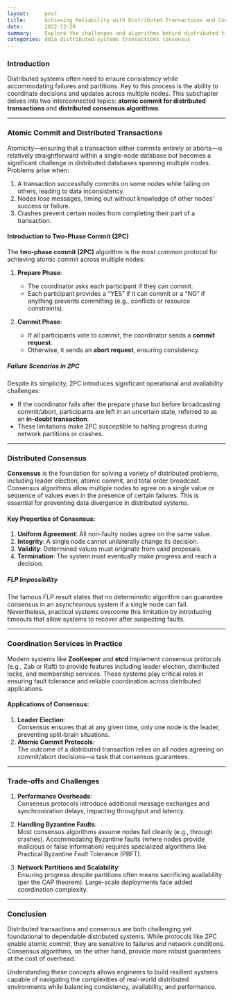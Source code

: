 ```yaml
---
layout:     post    
title:      Achieving Reliability with Distributed Transactions and Consensus Mechanisms
date:       2022-12-29    
summary:    Explore the challenges and algorithms behind distributed transactions, atomic commit protocols, and consensus mechanisms that form the backbone of reliable distributed systems.    
categories: ddia distributed-systems transactions consensus
---
```


### **Introduction**

Distributed systems often need to ensure consistency while accommodating failures and partitions. Key to this process is the ability to coordinate decisions and updates across multiple nodes. This subchapter delves into two interconnected topics: **atomic commit for distributed transactions** and **distributed consensus algorithms**.
  
---

### **Atomic Commit and Distributed Transactions**

Atomicity—ensuring that a transaction either commits entirely or aborts—is relatively straightforward within a single-node database but becomes a significant challenge in distributed databases spanning multiple nodes. Problems arise when:
1. A transaction successfully commits on some nodes while failing on others, leading to data inconsistency.
2. Nodes lose messages, timing out without knowledge of other nodes' success or failure.
3. Crashes prevent certain nodes from completing their part of a transaction.

#### **Introduction to Two-Phase Commit (2PC)**
The **two-phase commit (2PC)** algorithm is the most common protocol for achieving atomic commit across multiple nodes:
1. **Prepare Phase**:
    - The coordinator asks each participant if they can commit.
    - Each participant provides a “YES” if it can commit or a “NO” if anything prevents committing (e.g., conflicts or resource constraints).

2. **Commit Phase**:
    - If all participants vote to commit, the coordinator sends a **commit request**.
    - Otherwise, it sends an **abort request**, ensuring consistency.

##### **Failure Scenarios in 2PC**
Despite its simplicity, 2PC introduces significant operational and availability challenges:
- If the coordinator fails after the prepare phase but before broadcasting commit/abort, participants are left in an uncertain state, referred to as an **in-doubt transaction**.
- These limitations make 2PC susceptible to halting progress during network partitions or crashes.

---

### **Distributed Consensus**

**Consensus** is the foundation for solving a variety of distributed problems, including leader election, atomic commit, and total order broadcast. Consensus algorithms allow multiple nodes to agree on a single value or sequence of values even in the presence of certain failures. This is essential for preventing data divergence in distributed systems.

#### **Key Properties of Consensus**:
1. **Uniform Agreement**: All non-faulty nodes agree on the same value.
2. **Integrity**: A single node cannot unilaterally change its decision.
3. **Validity**: Determined values must originate from valid proposals.
4. **Termination**: The system must eventually make progress and reach a decision.

##### **FLP Impossibility**
The famous FLP result states that no deterministic algorithm can guarantee consensus in an asynchronous system if a single node can fail. Nevertheless, practical systems overcome this limitation by introducing timeouts that allow systems to recover after suspecting faults.
  
---

### **Coordination Services in Practice**

Modern systems like **ZooKeeper** and **etcd** implement consensus protocols (e.g., Zab or Raft) to provide features including leader election, distributed locks, and membership services. These systems play critical roles in ensuring fault tolerance and reliable coordination across distributed applications.

#### **Applications of Consensus**:
1. **Leader Election**:  
   Consensus ensures that at any given time, only one node is the leader, preventing split-brain situations.
2. **Atomic Commit Protocols**:  
   The outcome of a distributed transaction relies on all nodes agreeing on commit/abort decisions—a task that consensus guarantees.

---

### **Trade-offs and Challenges**
1. **Performance Overheads**:    
   Consensus protocols introduce additional message exchanges and synchronization delays, impacting throughput and latency.

2. **Handling Byzantine Faults**:    
   Most consensus algorithms assume nodes fail cleanly (e.g., through crashes). Accommodating Byzantine faults (where nodes provide malicious or false information) requires specialized algorithms like Practical Byzantine Fault Tolerance (PBFT).

3. **Network Partitions and Scalability**:    
   Ensuring progress despite partitions often means sacrificing availability (per the CAP theorem). Large-scale deployments face added coordination complexity.

---

### **Conclusion**

Distributed transactions and consensus are both challenging yet foundational to dependable distributed systems. While protocols like 2PC enable atomic commit, they are sensitive to failures and network conditions. Consensus algorithms, on the other hand, provide more robust guarantees at the cost of overhead.

Understanding these concepts allows engineers to build resilient systems capable of navigating the complexities of real-world distributed environments while balancing consistency, availability, and performance.  